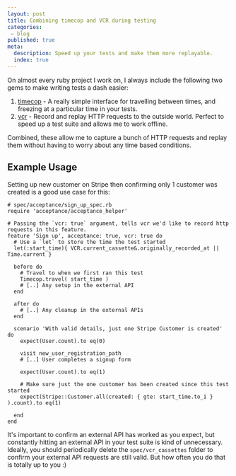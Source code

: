 ```yaml
---
layout: post
title: Combining timecop and VCR during testing
categories:
 – blog
published: true
meta:
  description: Speed up your tests and make them more replayable.
  index: true
---
```


On almost every ruby project I work on, I always include the following two gems to make writing tests a dash easier:

1. [timecop](https://github.com/travisjeffery/timecop) - A really simple interface for travelling between times, and freezing at a particular time in your tests.
2. [vcr](https://github.com/vcr/vcr) - Record and replay HTTP requests to the outside world. Perfect to speed up a test suite and allows me to work offline.

Combined, these allow me to capture a bunch of HTTP requests and replay them without having to worry about any time based conditions.

## Example Usage

Setting up new customer on Stripe then confirming only 1 customer was created is a good use case for this: 


    # spec/acceptance/sign_up_spec.rb
    require 'acceptance/acceptance_helper'
    
    # Passing the `vcr: true` argument, tells vcr we'd like to record http requests in this feature.
    feature 'Sign up', acceptance: true, vcr: true do
      # Use a `let` to store the time the test started
      let(:start_time){ VCR.current_cassette&.originally_recorded_at || Time.current }

      before do
        # Travel to when we first ran this test
        Timecop.travel( start_time )
        # [..] Any setup in the external API
      end

      after do
        # [..] Any cleanup in the external APIs
      end

      scenario 'With valid details, just one Stripe Customer is created' do
        expect(User.count).to eq(0)

        visit new_user_registration_path
        # [..] User completes a signup form
      
        expect(User.count).to eq(1)

        # Make sure just the one customer has been created since this test started
        expect(Stripe::Customer.all(created: { gte: start_time.to_i } ).count).to eq(1)
        
      end
    end

It's important to confirm an external API has worked as you expect, but constantly hitting an external API in your test suite is kind of unnecessary. Ideally, you should periodically delete the `spec/vcr_cassettes` folder to confirm your external API requests are still valid. But how often you do that is totally up to you :)
